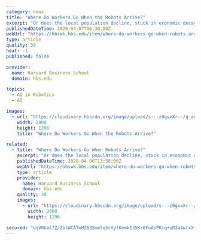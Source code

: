 ```yaml
---
category: news
title: "Where Do Workers Go When the Robots Arrive?"
excerpt: "Or does the local population decline, stuck in economic decay? The answers to those questions are vital for economists, policy makers, and local governments to decide as new waves of technology, such as artificial intelligence and robotics, sweep across the business environment. The subject is also a hot political potato, from Republican ..."
publishedDateTime: 2020-04-07T06:30:00Z
webUrl: "https://hbswk.hbs.edu/item/where-do-workers-go-when-robots-arrive"
type: article
quality: 39
heat: -1
published: false

provider:
  name: Harvard Business School
  domain: hbs.edu

topics:
  - AI in Robotics
  - AI

images:
  - url: "https://cloudinary.hbscdn.org/image/upload/s---z0gvxXr--/q_auto,c_fill,h_1296,w_2800,/v20071006/2B725951B2AE41DEAAECBF3F085A0883.jpg"
    width: 2800
    height: 1296
    title: "Where Do Workers Go When the Robots Arrive?"

related:
  - title: "Where Do Workers Go When Robots Arrive?"
    excerpt: "Or does the local population decline, stuck in economic decay? The answers to those questions are vital for economists, policy makers, and local governments to decide as new waves of technology, such as artificial intelligence and robotics, sweep across the business environment. The subject is also a hot political potato, from Republican ..."
    publishedDateTime: 2020-04-06T13:58:00Z
    webUrl: "https://hbswk.hbs.edu/item/where-do-workers-go-when-robots-arrive"
    type: article
    provider:
      name: Harvard Business School
      domain: hbs.edu
    quality: 39
    images:
      - url: "https://cloudinary.hbscdn.org/image/upload/s---z0gvxXr--/q_auto,c_fill,h_1296,w_2800,/v20071006/2B725951B2AE41DEAAECBF3F085A0883.jpg"
        width: 2800
        height: 1296

secured: "ugV0bal7Z/ZblWCATmH263SmetqScVyfKmmk135Kr0FuAsPKiq+uR3a4wrxX+lHFGhkZL6VmfZxHaTKEr1OT4nAwQ4Hb8Fc0zjRJumF1C5E1mEEhe8h7C8OFyNRfX83UJkdmdkvNwnMrPbCZYZkSA0M+ZyKBnYk0E4sui+4zahTg2xrUclENAQ4ArTlyRaMFGICG63H5nwk4EJovDXCMpifLGOCwOfkySndnUo4BiDPp1Sos4eZIHJPwZMTJE6mjcdJ6j7gt4FGb/lwlW/AzbdsafWFyotInx3aajnETpYaTjMXnWwXm+4cQLC/F8vh8;3L3yCjPescBFyqbTXiqluA=="
---
```


